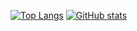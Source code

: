 [![Top Langs](https://github-readme-stats.vercel.app/api/top-langs/?username=netetra&hide=c,cpp,makefile,asm)](https://github.com/anuraghazra/github-readme-stats)
[![GitHub stats](https://github-readme-stats.vercel.app/api?username=Netetra&show_icons=true)](https://github.com/anuraghazra/github-readme-stats)
